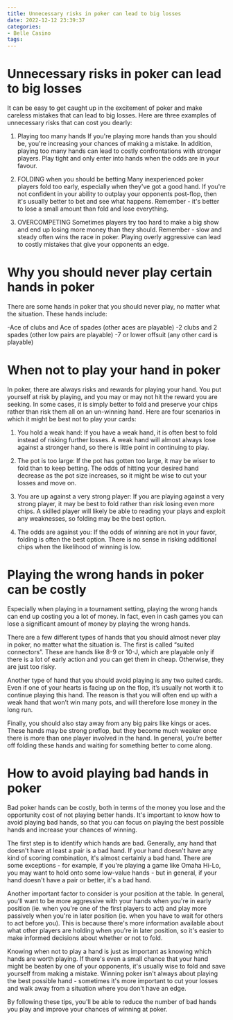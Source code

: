 ```yaml
---
title: Unnecessary risks in poker can lead to big losses 
date: 2022-12-12 23:39:37
categories:
- Belle Casino
tags:
---
```



#  Unnecessary risks in poker can lead to big losses 
It can be easy to get caught up in the excitement of poker and make careless mistakes that can lead to big losses. Here are three examples of unnecessary risks that can cost you dearly:

1. Playing too many hands 
If you're playing more hands than you should be, you're increasing your chances of making a mistake. In addition, playing too many hands can lead to costly confrontations with stronger players. Play tight and only enter into hands when the odds are in your favour.

2. FOLDING when you should be betting 
Many inexperienced poker players fold too early, especially when they've got a good hand. If you're not confident in your ability to outplay your opponents post-flop, then it's usually better to bet and see what happens. Remember - it's better to lose a small amount than fold and lose everything.

3. OVERCOMPETING 
Sometimes players try too hard to make a big show and end up losing more money than they should. Remember - slow and steady often wins the race in poker. Playing overly aggressive can lead to costly mistakes that give your opponents an edge.

#  Why you should never play certain hands in poker 

There are some hands in poker that you should never play, no matter what the situation. These hands include:

-Ace of clubs and Ace of spades (other aces are playable)
-2 clubs and 2 spades (other low pairs are playable)
-7 or lower offsuit (any other card is playable)

#  When not to play your hand in poker 

In poker, there are always risks and rewards for playing your hand. You put yourself at risk by playing, and you may or may not hit the reward you are seeking. In some cases, it is simply better to fold and preserve your chips rather than risk them all on an un-winning hand. Here are four scenarios in which it might be best not to play your cards:

1) You hold a weak hand: If you have a weak hand, it is often best to fold instead of risking further losses. A weak hand will almost always lose against a stronger hand, so there is little point in continuing to play.

2) The pot is too large: If the pot has gotten too large, it may be wiser to fold than to keep betting. The odds of hitting your desired hand decrease as the pot size increases, so it might be wise to cut your losses and move on.

3) You are up against a very strong player: If you are playing against a very strong player, it may be best to fold rather than risk losing even more chips. A skilled player will likely be able to reading your plays and exploit any weaknesses, so folding may be the best option.

4) The odds are against you: If the odds of winning are not in your favor, folding is often the best option. There is no sense in risking additional chips when the likelihood of winning is low.

#  Playing the wrong hands in poker can be costly 

Especially when playing in a tournament setting, playing the wrong hands can end up costing you a lot of money. In fact, even in cash games you can lose a significant amount of money by playing the wrong hands.

There are a few different types of hands that you should almost never play in poker, no matter what the situation is. The first is called “suited connectors”. These are hands like 8-9 or 10-J, which are playable only if there is a lot of early action and you can get them in cheap. Otherwise, they are just too risky.

Another type of hand that you should avoid playing is any two suited cards. Even if one of your hearts is facing up on the flop, it’s usually not worth it to continue playing this hand. The reason is that you will often end up with a weak hand that won’t win many pots, and will therefore lose money in the long run.

 Finally, you should also stay away from any big pairs like kings or aces. These hands may be strong preflop, but they become much weaker once there is more than one player involved in the hand. In general, you’re better off folding these hands and waiting for something better to come along.

#  How to avoid playing bad hands in poker

Bad poker hands can be costly, both in terms of the money you lose and the opportunity cost of not playing better hands. It's important to know how to avoid playing bad hands, so that you can focus on playing the best possible hands and increase your chances of winning.

The first step is to identify which hands are bad. Generally, any hand that doesn't have at least a pair is a bad hand. If your hand doesn't have any kind of scoring combination, it's almost certainly a bad hand. There are some exceptions - for example, if you're playing a game like Omaha Hi-Lo, you may want to hold onto some low-value hands - but in general, if your hand doesn't have a pair or better, it's a bad hand.

Another important factor to consider is your position at the table. In general, you'll want to be more aggressive with your hands when you're in early position (ie. when you're one of the first players to act) and play more passively when you're in later position (ie. when you have to wait for others to act before you). This is because there's more information available about what other players are holding when you're in later position, so it's easier to make informed decisions about whether or not to fold.

Knowing when not to play a hand is just as important as knowing which hands are worth playing. If there's even a small chance that your hand might be beaten by one of your opponents, it's usually wise to fold and save yourself from making a mistake. Winning poker isn't always about playing the best possible hand - sometimes it's more important to cut your losses and walk away from a situation where you don't have an edge.

By following these tips, you'll be able to reduce the number of bad hands you play and improve your chances of winning at poker.